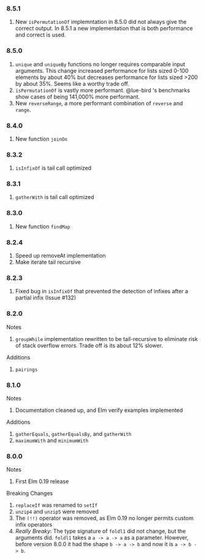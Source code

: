 ### 8.5.1
1. New `isPermutationOf` implemntation in 8.5.0 did not always give the correct output. In 8.5.1 a new implementation that is both performance and correct is used.

### 8.5.0
1. `unique` and `uniqueBy` functions no longer requires comparable input arguments. This change increased performance for lists sized 0-100 elements by about 40% but decreases performance for lists sized >200 by about 35%. Seems like a worthy trade off.
2. `isPermutationOf` is vastly more performant. @lue-bird 's benchmarks show cases of being 141,000% more performant. 
3. New `reverseRange`, a more performant combination of `reverse` and `range`.

### 8.4.0
1. New function `joinOn`

### 8.3.2
1. `isInfixOf` is tail call optimized

### 8.3.1
1. `gatherWith` is tail call optimized

### 8.3.0
1. New function `findMap`

### 8.2.4
1. Speed up removeAt implementation
2. Make iterate tail recursive

### 8.2.3
1. Fixed bug in `isInfixOf` that prevented the detection of infixes after a partial infix (Issue #132)

### 8.2.0
Notes
1. `groupWhile` implementation rewritten to be tail-recursive to eliminate risk of stack overflow errors. Trade off is its about 12% slower.

Additions
1. `pairings`

### 8.1.0
Notes
1. Documentation cleaned up, and Elm verify examples implemented

Additions
1. `gatherEquals`, `gatherEqualsBy`, and `gatherWith` 
2. `maximumWith` and `minimumWith`

### 8.0.0 
Notes
1. First Elm 0.19 release

Breaking Changes
1. `replaceIf` was renamed to `setIf`
2. `unzip4` and `unzip5` were removed
3. The `(!!)` operator was removed, as Elm 0.19 no longer permits custom infix operators 
4. *Really Breaky*: The type signature of `foldl1` did not change, but the arguments did. `foldl1` takes a `a -> a -> a` as a parameter. However, before version 8.0.0 it had the shape `b -> a -> b` and now it is `a -> b -> b`.
